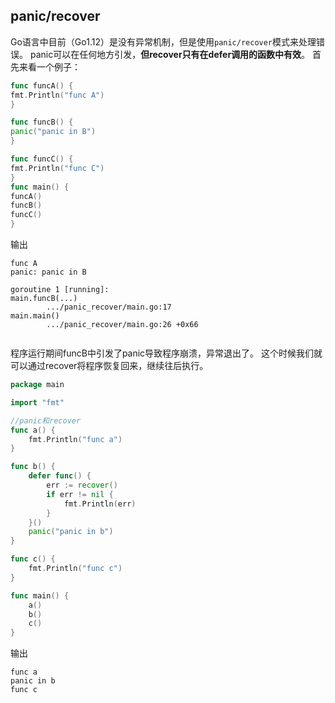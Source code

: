 ## panic/recover

Go语言中目前（Go1.12）是没有异常机制，但是使用`panic/recover`模式来处理错误。 panic可以在任何地方引发，**但recover只有在defer调用的函数中有效**。 首先来看一个例子：

```go
func funcA() {
fmt.Println("func A")
}

func funcB() {
panic("panic in B")
}

func funcC() {
fmt.Println("func C")
}
func main() {
funcA()
funcB()
funcC()
}
```

输出

```shell
func A
panic: panic in B

goroutine 1 [running]:
main.funcB(...)
        .../panic_recover/main.go:17
main.main()
        .../panic_recover/main.go:26 +0x66


```

程序运行期间funcB中引发了panic导致程序崩溃，异常退出了。 这个时候我们就可以通过recover将程序恢复回来，继续往后执行。

```go
package main

import "fmt"

//panic和recover
func a() {
	fmt.Println("func a")
}

func b() {
	defer func() {
		err := recover()
		if err != nil {
			fmt.Println(err)
		}
	}()
	panic("panic in b")
}

func c() {
	fmt.Println("func c")
}

func main() {
	a()
	b()
	c()
}

```

输出

```shell
func a
panic in b
func c

```


